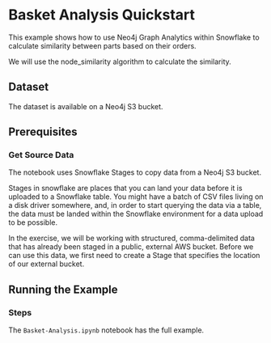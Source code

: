 # Basket Analysis Quickstart

This example shows how to use Neo4j Graph Analytics within Snowflake to calculate similarity between parts based on their orders.

We will use the node_similarity algorithm to calculate the similarity.

## Dataset
The dataset is available on a Neo4j S3 bucket.

## Prerequisites

### Get Source Data

The notebook uses Snowflake Stages to copy data from a Neo4j S3 bucket.

Stages in snowflake are places that you can land your data before it is uploaded to a Snowflake table. You might have a batch of CSV files living on a disk driver somewhere, and, in order to start querying the data via a table, the data must be landed within the Snowflake environment for a data upload to be possible.

In the exercise, we will be working with structured, comma-delimited data that has already been staged in a public, external AWS bucket. Before we can use this data, we first need to create a Stage that specifies the location of our external bucket.

## Running the Example

### Steps
The `Basket-Analysis.ipynb` notebook has the full example.